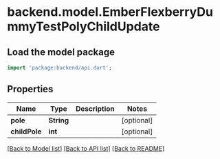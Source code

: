 # backend.model.EmberFlexberryDummyTestPolyChildUpdate

## Load the model package
```dart
import 'package:backend/api.dart';
```

## Properties
Name | Type | Description | Notes
------------ | ------------- | ------------- | -------------
**pole** | **String** |  | [optional] 
**childPole** | **int** |  | [optional] 

[[Back to Model list]](../README.md#documentation-for-models) [[Back to API list]](../README.md#documentation-for-api-endpoints) [[Back to README]](../README.md)


